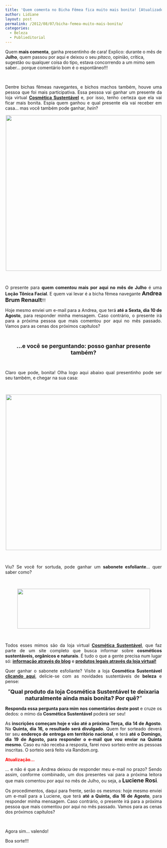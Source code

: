 ```yaml
---
title: 'Quem comenta no Bicha Fêmea fica muito mais bonita! [Atualizado]'
author: Lidiane
layout: post
permalink: /2012/08/07/bicha-femea-muito-mais-bonita/
categories:
  - Beleza
  - Publieditorial
---
```

Quem **mais comenta**, ganha presentinho de cara! Explico: durante o mês de **Julho**, quem passou por aqui e deixou o seu _pitaco_, opinião, crítica, sugestão ou qualquer coisa do tipo, estava concorrendo a um mimo sem saber… porque comentário bom é o espontâneo!!!

&nbsp;

<p align="justify">
  Dentre bichas fêmeas navegantes, e bichos machos também, houve uma pessoa que foi mais participativa. Essa pessoa vai ganhar um presente da loja virtual <strong><a href="http://www.trololodemulher.com.br/2012/06/21/cosmetica-sustentavel/">Cosmética Sustentável</a></strong> e, por isso, tenho certeza que ela vai ficar mais bonita. Espia quem ganhou e qual presente ela vai receber em casa… mas você também pode ganhar, <em>hein</em>?
</p>

<!--more-->

<p align="center">
  <a href="http://www.trololodemulher.com.br/2012/08/07/bicha-femea-muito-mais-bonita/locao-tonica-facial/" rel="attachment wp-att-8981"><img class="alignnone size-full wp-image-8981" title="LOCAO TONICA FACIAL" src="https://www.trololodemulher.com.br/2012/08/LOCAO-TONICA-FACIAL.jpg" alt="" width="500" height="500" /></a>
</p>

&nbsp;

<p align="justify">
  O presente para <strong>quem comentou mais por aqui no mês de Julho</strong> é uma <strong>Loção Tônica Facial</strong>. E quem vai levar é a bicha fêmea navegante <strong><span style="font-size: large;">Andrea Brum Renault</span></strong>!!!
</p>

<p align="justify">
  Hoje mesmo enviei um e-mail para a Andrea, que terá <strong>até a Sexta, dia 10 de Agosto</strong>, para responder minha mensagem. Caso contrário, o presente irá para a próxima pessoa que mais comentou por aqui no mês passado. Vamos para as cenas dos próximos capítulos?
</p>

&nbsp;

<p align="center">
  <strong><span style="font-size: large;">…e você se perguntando: posso ganhar presente também?</span></strong>
</p>

&nbsp;

<p align="justify">
  Claro que pode, bonita! Olha logo aqui abaixo qual presentinho pode ser seu também, e chegar na sua casa:
</p>

&nbsp;

<p align="center">
  <a href="http://www.trololodemulher.com.br/2012/08/07/bicha-femea-muito-mais-bonita/sabonete-esfoliante/" rel="attachment wp-att-8982"><img class="alignnone size-full wp-image-8982" title="SABONETE ESFOLIANTE" src="https://www.trololodemulher.com.br/2012/08/SABONETE-ESFOLIANTE.jpg" alt="" width="500" height="500" /></a>
</p>

&nbsp;

<p align="justify">
  Viu? Se você for sortuda, pode ganhar um <strong>sabonete esfoliante</strong>… quer saber como?
</p>

&nbsp;

<p align="center">
  <a href="http://www.trololodemulher.com.br/2012/06/21/cosmetica-sustentavel/cosmetica-sustentavel/" rel="attachment wp-att-8752"><img class="alignnone size-full wp-image-8752" title="COSMETICA SUSTENTAVEL" src="https://www.trololodemulher.com.br/2012/06/COSMETICA-SUSTENTAVEL.png" alt="" width="427" height="128" /></a>
</p>

&nbsp;

<p align="justify">
  Todos esses mimos são da loja virtual <strong><a href="http://www.trololodemulher.com.br/2012/06/21/cosmetica-sustentavel/">Cosmética Sustentável</a></strong>, que faz parte de um site completo que busca informar sobre <strong>cosméticos sustentáveis, orgânicos e naturais</strong>. É tudo o que a gente precisa num lugar só: <strong><a href="http://www.cosmeticasustentavel.com.br/loja/index.php?route=extras/blog/" target="_blank" rel="noopener noreferrer">informação através do blog</a></strong> e <a href="http://www.cosmeticasustentavel.com.br/loja/" target="_blank" rel="noopener noreferrer"><strong>produtos legais através da loja virtual!</strong></a>
</p>

<p align="justify">
  Quer ganhar o sabonete esfoliante? Visite a loja <strong>Cosmética Sustentável</strong> <strong><a href="http://www.cosmeticasustentavel.com.br/loja/" target="_blank" rel="noopener noreferrer">clicando aqui</a></strong>, delicie-se com as novidades sustentáveis de <strong>beleza</strong> e pense:
</p>

<p align="center">
  <span style="font-size: large;">&#8220;<strong>Qual produto da loja Cosmética Sustentável te deixaria naturalmente ainda mais bonita? Por quê?</strong>&#8220;</span>
</p>

<p align="justify">
  <strong>Responda essa pergunta para mim nos comentários deste post</strong> e cruze os dedos: o mimo da <strong>Cosmética Sustentável</strong> poderá ser seu!
</p>

<p align="justify">
  As <strong>inscrições começam hoje e vão até a próxima Terça, dia 14 de Agosto</strong>. Na <strong>Quinta, dia 16, o resultado será divulgado</strong>. Quem for sorteado deverá ter seu <strong>endereço de entrega em território nacional</strong>, e terá <strong>até o Domingo, dia 19 de Agosto, para responder o e-mail que vou enviar na Quinta mesmo</strong>. Caso eu não receba a resposta, farei novo sorteio entre as pessoas inscritas. O sorteio será feito via Random.org.
</p>

**<span style="color: #ff0000;">Atualização…</span>**

<p align="justify">
  … e não é que a Andrea deixou de responder meu e-mail no prazo? Sendo assim, conforme combinado, um dos presentes vai para a próxima leitora que mais comentou por aqui no mês de Julho, ou seja, a <strong><span style="font-size: large;">Luciene Rosi</span></strong>.
</p>

<p align="justify">
  Os procedimentos, daqui para frente, serão os mesmos: hoje mesmo enviei um e-mail para a Luciene, que terá <strong>até a Quinta, dia 16 de Agosto</strong>, para responder minha mensagem. Caso contrário, o presente irá para a próxima pessoa que mais comentou por aqui no mês passado. Vamos para as cenas dos próximos capítulos?
</p>

&nbsp;

Agora sim… valendo!

Boa sorte!!!